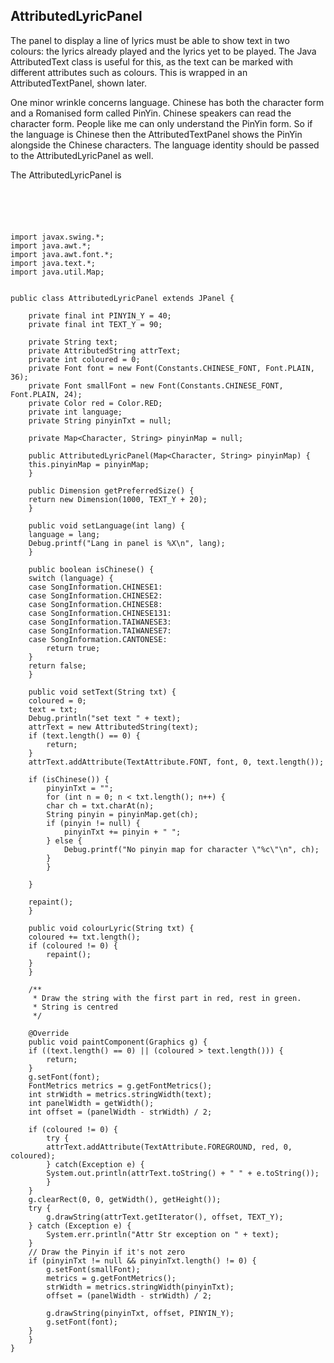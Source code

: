 
##  AttributedLyricPanel 


The panel to display a line of lyrics must be able
      to show text in two colours: the lyrics already played
      and the lyrics yet to be played. The Java AttributedText
      class is useful for this, as the text can be marked with
      different attributes such as colours. This is wrapped in
      an AttributedTextPanel, shown later.


One minor wrinkle concerns language. Chinese has both the
      character form and a Romanised form called PinYin.
      Chinese speakers can read the character form. People
      like me can only understand the PinYin form.
      So if the language is Chinese then the AttributedTextPanel
      shows the PinYin alongside the Chinese characters.
      The language identity should be passed to the 
      AttributedLyricPanel as well.


The AttributedLyricPanel is

```

      
      


import javax.swing.*;
import java.awt.*;
import java.awt.font.*;
import java.text.*;
import java.util.Map;


public class AttributedLyricPanel extends JPanel {

    private final int PINYIN_Y = 40;
    private final int TEXT_Y = 90;

    private String text;
    private AttributedString attrText;
    private int coloured = 0;
    private Font font = new Font(Constants.CHINESE_FONT, Font.PLAIN, 36);
    private Font smallFont = new Font(Constants.CHINESE_FONT, Font.PLAIN, 24);
    private Color red = Color.RED;
    private int language;
    private String pinyinTxt = null;

    private Map<Character, String> pinyinMap = null;

    public AttributedLyricPanel(Map<Character, String> pinyinMap) {
	this.pinyinMap = pinyinMap;
    }

    public Dimension getPreferredSize() {
	return new Dimension(1000, TEXT_Y + 20);
    }

    public void setLanguage(int lang) {
	language = lang;
	Debug.printf("Lang in panel is %X\n", lang);
    }
	
    public boolean isChinese() {
	switch (language) {
	case SongInformation.CHINESE1:
	case SongInformation.CHINESE2:
	case SongInformation.CHINESE8:
	case SongInformation.CHINESE131:
	case SongInformation.TAIWANESE3:
	case SongInformation.TAIWANESE7:
	case SongInformation.CANTONESE:
	    return true;
	}
	return false;
    }

    public void setText(String txt) {
	coloured = 0;
	text = txt;
	Debug.println("set text " + text);
	attrText = new AttributedString(text);
	if (text.length() == 0) {
	    return;
	}
	attrText.addAttribute(TextAttribute.FONT, font, 0, text.length());

	if (isChinese()) {
	    pinyinTxt = "";
	    for (int n = 0; n < txt.length(); n++) {
		char ch = txt.charAt(n);
		String pinyin = pinyinMap.get(ch);
		if (pinyin != null) {
		    pinyinTxt += pinyin + " ";
		} else {
		    Debug.printf("No pinyin map for character \"%c\"\n", ch);
		}
	    }
		
	}

	repaint();
    }
	
    public void colourLyric(String txt) {
	coloured += txt.length();
	if (coloured != 0) {
	    repaint();
	}
    }
	
    /**
     * Draw the string with the first part in red, rest in green.
     * String is centred
     */
	 
    @Override
    public void paintComponent(Graphics g) {
	if ((text.length() == 0) || (coloured > text.length())) {
	    return;
	}
	g.setFont(font);
	FontMetrics metrics = g.getFontMetrics();
	int strWidth = metrics.stringWidth(text);
	int panelWidth = getWidth();
	int offset = (panelWidth - strWidth) / 2;

	if (coloured != 0) {
	    try {
		attrText.addAttribute(TextAttribute.FOREGROUND, red, 0, coloured);
	    } catch(Exception e) {
		System.out.println(attrText.toString() + " " + e.toString());
	    }
	}
	g.clearRect(0, 0, getWidth(), getHeight());
	try {
	    g.drawString(attrText.getIterator(), offset, TEXT_Y); 
	} catch (Exception e) {
	    System.err.println("Attr Str exception on " + text);
	}
	// Draw the Pinyin if it's not zero
	if (pinyinTxt != null && pinyinTxt.length() != 0) {
	    g.setFont(smallFont);
	    metrics = g.getFontMetrics();
	    strWidth = metrics.stringWidth(pinyinTxt);
	    offset = (panelWidth - strWidth) / 2;

	    g.drawString(pinyinTxt, offset, PINYIN_Y);
	    g.setFont(font);
	}
    }
}
      
    
```
